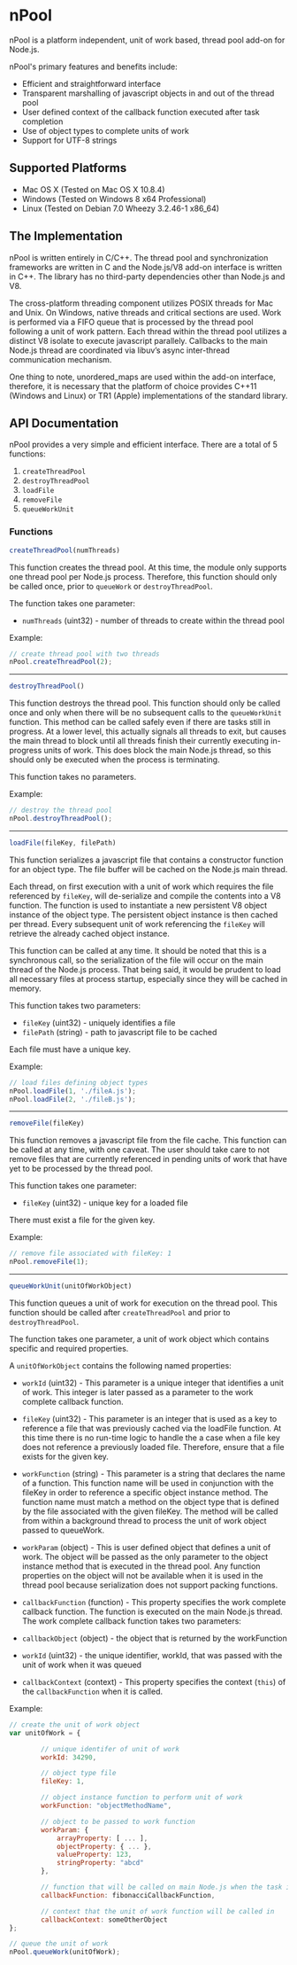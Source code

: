 # nPool

nPool is a platform independent, unit of work based, thread pool add-on for Node.js.

nPool's primary features and benefits include:

 * Efficient and straightforward interface
 * Transparent marshalling of javascript objects in and out of the thread pool
 * User defined context of the callback function executed after task completion
 * Use of object types to complete units of work
 * Support for UTF-8 strings

## Supported Platforms ##

 * Mac OS X (Tested on Mac OS X 10.8.4)  
 * Windows (Tested on Windows 8 x64 Professional)  
 * Linux (Tested on Debian 7.0 Wheezy 3.2.46-1 x86_64)

## The Implementation ##

nPool is written entirely in C/C++.  The thread pool and synchronization frameworks are written in C and the Node.js/V8 add-on interface is written in C++.  The library has no third-party dependencies other than Node.js and V8.

The cross-platform threading component utilizes POSIX threads for Mac and Unix.  On Windows, native threads and critical sections are used.  Work is performed via a FIFO queue that is processed by the thread pool following a unit of work pattern.  Each thread within the thread pool utilizes a distinct V8 isolate to execute javascript parallely.  Callbacks to the main Node.js thread are coordinated via libuv’s async inter-thread communication mechanism.

One thing to note, unordered_maps are used within the add-on interface, therefore, it is necessary that the platform of choice provides C++11 (Windows and Linux) or TR1 (Apple) implementations of the standard library.

## API Documentation ##

nPool provides a very simple and efficient interface.  There are a total of 5 functions:

1. `createThreadPool`
2. `destroyThreadPool`
3. `loadFile`
4. `removeFile`
5. `queueWorkUnit`

### Functions

```js
createThreadPool(numThreads)
```
 
This function creates the thread pool.  At this time, the module only supports one thread pool per Node.js process.  Therefore, this function should only be called once, prior to `queueWork` or `destroyThreadPool`.

The function takes one parameter:

 * `numThreads` (uint32) - number of threads to create within the thread pool

Example:

```js
// create thread pool with two threads
nPool.createThreadPool(2);
```

---

```js
destroyThreadPool()
```

This function destroys the thread pool.  This function should only be called once and only when there will be no subsequent calls to the `queueWorkUnit` function.  This method can be called safely even if there are tasks still in progress.  At a lower level, this actually signals all threads to exit, but causes the main thread to block until all threads finish their currently executing in-progress units of work.  This does block the main Node.js thread, so this should only be executed when the process is terminating.

This function takes no parameters.

Example:

 ```js
// destroy the thread pool
nPool.destroyThreadPool();
```

---

```js
loadFile(fileKey, filePath)
```

This function serializes a javascript file that contains a constructor function for an object type.  The file buffer will be cached on the Node.js main thread.

Each thread, on first execution with a unit of work which requires the file referenced by `fileKey`, will de-serialize and compile the contents into a V8 function. The function is used to instantiate a new persistent V8 object instance of the object type.  The persistent object instance is then cached per thread.  Every subsequent unit of work referencing the `fileKey` will retrieve the already cached object instance.

This function can be called at any time.  It should be noted that this is a synchronous call, so the serialization of the file will occur on the main thread of the Node.js process.  That being said, it would be prudent to load all necessary files at process startup, especially since they will be cached in memory.

This function takes two parameters:

 * `fileKey` (uint32) - uniquely identifies a file
 * `filePath` (string) - path to javascript file to be cached

Each file must have a unique key.

Example:

```js
// load files defining object types
nPool.loadFile(1, './fileA.js');
nPool.loadFile(2, './fileB.js');
```

---

```js
removeFile(fileKey)
```

This function removes a javascript file from the file cache.  This function can be called at any time, with one caveat.  The user should take care to not remove files that are currently referenced in pending units of work that have yet to be processed by the thread pool.

This function takes one parameter:

 * `fileKey` (uint32) - unique key for a loaded file

There must exist a file for the given key.

Example:

```js
// remove file associated with fileKey: 1
nPool.removeFile(1);
```

---

```js
queueWorkUnit(unitOfWorkObject)
```

This function queues a unit of work for execution on the thread pool.  This function should be called after `createThreadPool` and prior to `destroyThreadPool`.

The function takes one parameter, a unit of work object which contains specific and required properties.

A `unitOfWorkObject` contains the following named properties:

 * `workId` (uint32) - This parameter is a unique integer that identifies a unit of work.  This integer is later passed as a parameter to the work complete callback function.

 * `fileKey` (uint32) - This parameter is an integer that is used as a key to reference a file that was previously cached via the loadFile function.  At this time there is no run-time logic to handle the a case when a file key does not reference a previously loaded file.  Therefore, ensure that a file exists for the given key.

 * `workFunction` (string) - This parameter is a string that declares the name of a function.  This function name will be used in conjunction with the fileKey in order to reference a specific object instance method.   The function name must match a method on the object type that is defined by the file associated with the given fileKey.  The method will be called from within a background thread to process the unit of work object passed to queueWork.

 * `workParam` (object) - This is user defined object that defines a unit of work.  The object will be passed as the only parameter to the object instance method that is executed in the thread pool.  Any function properties on the object will not be available when it is used in the thread pool because serialization does not support packing functions.

 * `callbackFunction` (function) - This property specifies the work complete callback function.  The function is executed on the main Node.js thread.
The work complete callback function takes two parameters:
  * `callbackObject` (object) - the object that is returned by the workFunction
  * `workId` (uint32) -  the unique identifier, workId, that was passed with the unit of work when it was queued

 * `callbackContext` (context) - This property specifies the context (`this`) of the `callbackFunction` when it is called.

Example:

```js
// create the unit of work object
var unitOfWork = {

		// unique identifer of unit of work
		workId: 34290,

		// object type file
		fileKey: 1,

		// object instance function to perform unit of work
		workFunction: "objectMethodName",

		// object to be passed to work function
		workParam: {
			arrayProperty: [ ... ],
			objectProperty: { ... },
			valueProperty: 123,
			stringProperty: "abcd"
		},

		// function that will be called on main Node.js when the task is complete
		callbackFunction: fibonacciCallbackFunction,

		// context that the unit of work function will be called in
		callbackContext: someOtherObject
};
```
```js
// queue the unit of work
nPool.queueWork(unitOfWork);
```